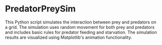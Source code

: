# PredatorPreySim

This Python script simulates the interaction between prey and predators on a grid. The simulation uses random movement for both prey and predators and includes basic rules for predator feeding and starvation. The simulation results are visualized using Matplotlib's animation functionality.
